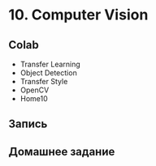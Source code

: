 # 10. Computer Vision

## Colab
* Transfer Learning
* Object Detection
* Transfer Style
* OpenCV
* Home10

## Запись 


## Домашнее задание


